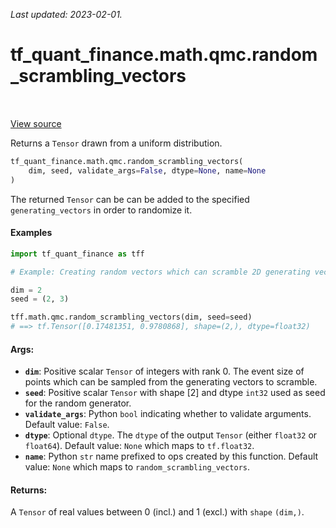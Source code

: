 <!--
This file is generated by a tool. Do not edit directly.
For open-source contributions the docs will be updated automatically.
-->

*Last updated: 2023-02-01.*

<div itemscope itemtype="http://developers.google.com/ReferenceObject">
<meta itemprop="name" content="tf_quant_finance.math.qmc.random_scrambling_vectors" />
<meta itemprop="path" content="Stable" />
</div>

# tf_quant_finance.math.qmc.random_scrambling_vectors

<!-- Insert buttons and diff -->

<table class="tfo-notebook-buttons tfo-api" align="left">
</table>

<a target="_blank" href="https://github.com/google/tf-quant-finance/blob/master/tf_quant_finance/math/qmc/lattice_rule.py">View source</a>



Returns a `Tensor` drawn from a uniform distribution.

```python
tf_quant_finance.math.qmc.random_scrambling_vectors(
    dim, seed, validate_args=False, dtype=None, name=None
)
```



<!-- Placeholder for "Used in" -->

The returned `Tensor` can be can be added to the specified
`generating_vectors` in order to randomize it.

#### Examples

```python
import tf_quant_finance as tff

# Example: Creating random vectors which can scramble 2D generating vectors.

dim = 2
seed = (2, 3)

tff.math.qmc.random_scrambling_vectors(dim, seed=seed)
# ==> tf.Tensor([0.17481351, 0.9780868], shape=(2,), dtype=float32)
```

#### Args:


* <b>`dim`</b>: Positive scalar `Tensor` of integers with rank 0. The event size of
  points which can be sampled from the generating vectors to scramble.
* <b>`seed`</b>: Positive scalar `Tensor` with shape [2] and dtype `int32` used as seed
  for the random generator.
* <b>`validate_args`</b>: Python `bool` indicating whether to validate arguments.
  Default value: `False`.
* <b>`dtype`</b>: Optional `dtype`. The `dtype` of the output `Tensor` (either
  `float32` or `float64`).
  Default value: `None` which maps to `tf.float32`.
* <b>`name`</b>: Python `str` name prefixed to ops created by this function.
  Default value: `None` which maps to `random_scrambling_vectors`.


#### Returns:

A `Tensor` of real values between 0 (incl.) and 1 (excl.) with `shape`
`(dim,)`.
